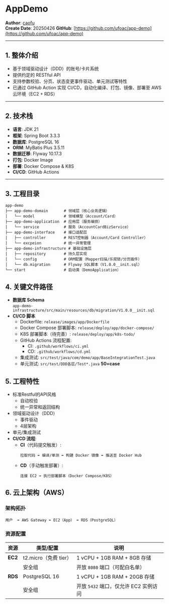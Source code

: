 # AppDemo
**Author**: [caofu](https://github.com/ufoac)  
**Create Date**: 20250426
**GitHub**: [https://github.com/ufoac/app-demo](https://github.com/ufoac/app-demo)

---

## 1. 整体介绍
- 基于领域驱动设计（DDD）的账号/卡片系统
- 提供约定的 RESTful API
- 支持参数校验、分页、状态变更事件驱动、单元测试等特性
- 已通过 GitHub Action 实现 CI/CD，自动化编译、打包、镜像、部署至 AWS 云环境（EC2 + RDS）

---

## 2. 技术栈
- **语言**: JDK 21
- **框架**: Spring Boot 3.3.3
- **数据库**: PostgreSQL 16
- **ORM**: MyBatis Plus 3.5.11
- **数据迁移**: Flyway 10.17.3
- **打包**: Docker Image
- **部署**: Docker Compose & K8S
- **CI/CD**: GitHub Actions

---

## 3. 工程目录
```plaintext
app-demo  
├── app-demo-domain       # 领域层（核心业务逻辑）  
│   └── model             # 领域模型（Account/Card）  
├── app-demo-application  # 应用层（服务编排）  
│   └── service           # 服务（AccountCardBizService）  
├── app-demo-interface    # 接口适配层  
│   ├── controller        # REST控制器（Account/Card Controller）  
│   └── excpeion          # 统一异常管理  
├── app-demo-infrastructure # 基础设施层  
│   ├── repository        # 持久层实现  
│   └── config            # ORM配置（Mapper扫描/乐观锁/分页插件）  
│   └── db.migration      # Flyway SQL脚本（V1.0.0__init.sql）  
└── start                 # 启动类（DemoApplication）
```

## 4. 关键文件路径
- **数据库 Schema**  
  `app-demo-infrastructure/src/main/resources/db/migration/V1.0.0__init.sql`
- **CI/CD 脚本**
    - Dockerfile: `release/images/app/Dockerfile`
    - Docker Compose 部署脚本: `release/deploy/app/docker-compose/`
    - K8S 部署脚本（待完善）: `release/deploy/app/k8s-todo/`
    - GitHub Actions 流程配置:
        - CI: `.github/workflows/ci.yml`
        - CD: `.github/workflows/cd.yml`
    - 集成测试: `src/test/java/com/demo/app/BaseIntegrationTest.java`
    - 单元测试: `src/test/DDD各层/Test*.java` **50+case**
## 5. 工程特性
- 标准Restful的API风格
  - 自动校验
  - 统一异常和返回结构
- 领域驱动设计（DDD）
  - 事件驱动
  - 4层架构
- 单元/集成测试
- **CI/CD 流程**:
    - **CI**（代码提交触发）:
      ```plaintext
      拉取代码 ➡ 编译/单测 ➡ 构建 Docker 镜像 ➡ 推送至 Docker Hub  
      ```  
    - **CD**（手动触发部署）:
      ```plaintext
      连接 EC2 ➡ 执行部署脚本（Docker Compose/K8S）  
      ```

## 6. 云上架构（AWS）
### 架构拓扑
```plaintext
用户  ➡ AWS Gateway ➡ EC2（App） ➡ RDS（PostgreSQL）
```
### 资源配置
| 资源   | 类型/配置              | 说明                          |
|--------|------------------------|-------------------------------|
| **EC2** | t2.micro（免费 tier）  | 1 vCPU + 1GB RAM + 8GB 存储   |
|        | 安全组                 | 开放 `8080` 端口（可配白名单） |
| **RDS** | PostgreSQL 16          | 1 vCPU + 1GB RAM + 20GB 存储  |
|        | 安全组                 | 开放 `5432` 端口，仅允许 EC2 实例访问 |
